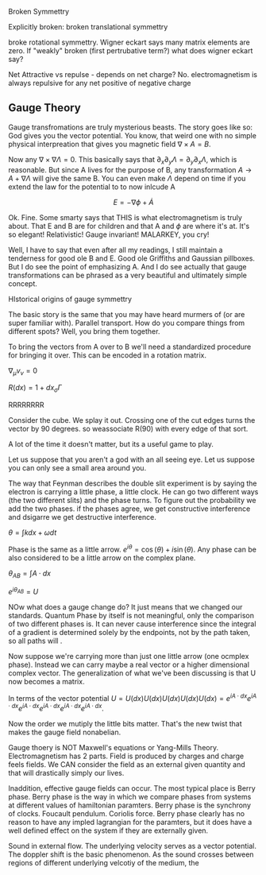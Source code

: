 Broken Symmettry

Explicitly broken: broken translational symmettry

broke rotational symmettry. Wigner eckart says many matrix elements are
zero. If "weakly" broken (first pertrubative term?) what does wigner
eckart say?

Net Attractive vs repulse - depends on net charge? No. electromagnetism
is always repulsive for any net positive of negative charge

Gauge Theory
------------

Gauge transfromations are truly mysterious beasts. The story goes like
so: God gives you the vector potential. You know, that weird one with no
simple physical interpreation that gives you magnetic field
$\nabla\times A=B$.

Now any $\nabla\times\nabla\Lambda=0$. This basically says that
$\partial_{x}\partial_{y}\Lambda=\partial_{y}\partial_{x}\Lambda$, which
is reasonable. But since A lives for the purpose of B, any
transformation $A\rightarrow A+\nabla\Lambda$ will give the same B. You
can even make $\Lambda$ depend on time if you extend the law for the
potential to to now inlcude A

$$E=-\nabla\phi+\dot{A}$$

Ok. Fine. Some smarty says that THIS is what electromagnetism is truly
about. That E and B are for children and that A and $\phi$ are where
it's at. It's so elegant! Relativistic! Gauge invariant! MALARKEY, you
cry!

Well, I have to say that even after all my readings, I still maintain a
tenderness for good ole B and E. Good ole Griffiths and Gaussian
pillboxes. But I do see the point of emphasizing A. And I do see
actually that gauge transformations can be phrased as a very beautiful
and ultimately simple concept.

HIstorical origins of gauge symmettry

The basic story is the same that you may have heard murmers of (or are
super familiar with). Parallel transport. How do you compare things from
different spots? Well, you bring them together.

To bring the vectors from A over to B we'll need a standardized
procedure for bringing it over. This can be encoded in a rotation
matrix.

$\nabla_{\mu}v_{\nu}=0$

$R(dx)=1+dx_{\sigma}\Gamma$

RRRRRRRR

Consider the cube. We splay it out. Crossing one of the cut edges turns
the vector by 90 degrees. so weassociate R(90) with every edge of that
sort.

A lot of the time it doesn't matter, but its a useful game to play.

Let us suppose that you aren't a god with an all seeing eye. Let us
suppose you can only see a small area around you.

The way that Feynman describes the double slit experiment is by saying
the electron is carrying a little phase, a little clock. He can go two
different ways (the two different slits) and the phase turns. To figure
out the probability we add the two phases. if the phases agree, we get
constructive interference and dsigarre we get destructive interference.

$\theta=\int kdx+\omega dt$

Phase is the same as a little arrow.
$e^{i\theta}=\cos(\theta)+i\sin(\theta)$. Any phase can be also
considered to be a little arrow on the complex plane.

$\theta_{AB}=\int A\cdot dx$

$e^{i\theta_{AB}}=U$

NOw what does a gauge change do? It just means that we changed our
standards. Quantum Phase by itself is not meaningful, only the
comparison of two different phases is. It can never cause interference
since the integral of a gradient is determined solely by the endpoints,
not by the path taken, so all paths will .

Now suppose we're carrying more than just one little arrow (one ocmplex
phase). Instead we can carry maybe a real vector or a higher dimensional
complex vector. The generalization of what we've been discussing is that
U now becomes a matrix.

In terms of the vector potential
$U=U(dx)U(dx)U(dx)U(dx)U(dx)=e^{iA\cdot dx}e^{iA\cdot dx}e^{iA\cdot dx}e^{iA\cdot dx}e^{iA\cdot dx}e^{iA\cdot dx}$.

Now the order we mutiply the little bits matter. That's the new twist
that makes the gauge field nonabelian.

Gauge thoery is NOT Maxwell's equations or Yang-Mills Theory.
Electromagnetism has 2 parts. Field is produced by charges and charge
feels fields. We CAN consider the field as an external given quantity
and that will drastically simply our lives.

Inaddition, effective gauge fields can occur. The most typical place is
Berry phase. Berry phase is the way in which we compare phases from
systems at different values of hamiltonian paramters. Berry phase is the
synchrony of clocks. Foucault pendulum. Coriolis force. Berry phase
clearly has no reason to have any impled lagrangian for the paramters,
but it does have a well defined effect on the system if they are
externally given.

Sound in external flow. The underlying velocity serves as a vector
potential. The doppler shift is the basic phenomenon. As the sound
crosses between regions of different underlying velcotiy of the medium,
the
